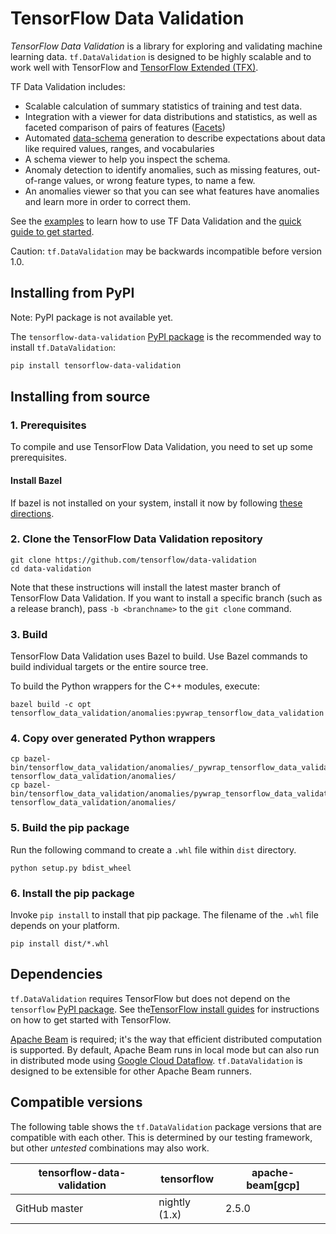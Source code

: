 # TensorFlow Data Validation

*TensorFlow Data Validation* is a library for exploring and validating
machine learning data. `tf.DataValidation` is designed to be highly scalable
and to work well with TensorFlow and [TensorFlow Extended (TFX)](https://www.tensorflow.org/tfx).

TF Data Validation includes:

*    Scalable calculation of summary statistics of training and test data.
*    Integration with a viewer for data distributions and statistics, as well
     as faceted comparison of pairs of features ([Facets](https://github.com/PAIR-code/facets))
*    Automated [data-schema](https://github.com/tensorflow/metadata/blob/master/tensorflow_metadata/proto/v0/schema.proto)
     generation to describe expectations about data
     like required values, ranges, and vocabularies
*    A schema viewer to help you inspect the schema.
*    Anomaly detection to identify anomalies, such as missing features,
     out-of-range values, or wrong feature types, to name a few.
*    An anomalies viewer so that you can see what features have anomalies and
     learn more in order to correct them.

See the [examples](https://github.com/tensorflow/data-validation/tree/master/examples)
to learn how to use TF Data Validation and the [quick guide to get started](https://github.com/tensorflow/data-validation/tree/master/g3doc/get_started.md).

Caution: `tf.DataValidation` may be backwards incompatible before version 1.0.

## Installing from PyPI

Note: PyPI package is not available yet.

The `tensorflow-data-validation`
[PyPI package](https://pypi.org/project/tensorflow-data-validation/) is the
recommended way to install `tf.DataValidation`:

```bash
pip install tensorflow-data-validation
```

## Installing from source

### 1. Prerequisites

To compile and use TensorFlow Data Validation, you need to set up some prerequisites.

#### Install Bazel

If bazel is not installed on your system, install it now by following [these
directions](https://bazel.build/versions/master/docs/install.html).

### 2. Clone the TensorFlow Data Validation repository

```shell
git clone https://github.com/tensorflow/data-validation
cd data-validation
```

Note that these instructions will install the latest master branch of TensorFlow
Data Validation. If you want to install a specific branch (such as a release branch),
pass `-b <branchname>` to the `git clone` command.

### 3. Build

TensorFlow Data Validation uses Bazel to build. Use Bazel commands to build individual
targets or the entire source tree.

To build the Python wrappers for the C++ modules, execute:

```shell
bazel build -c opt tensorflow_data_validation/anomalies:pywrap_tensorflow_data_validation
```

### 4. Copy over generated Python wrappers

```shell
cp bazel-bin/tensorflow_data_validation/anomalies/_pywrap_tensorflow_data_validation.so tensorflow_data_validation/anomalies/
cp bazel-bin/tensorflow_data_validation/anomalies/pywrap_tensorflow_data_validation.py tensorflow_data_validation/anomalies/
```

### 5. Build the pip package

Run the following command to create a `.whl` file within `dist` directory.

```shell
python setup.py bdist_wheel
```

### 6. Install the pip package

Invoke `pip install` to install that pip package. The filename of the `.whl` file depends on your platform.

```shell
pip install dist/*.whl
```

## Dependencies

`tf.DataValidation` requires TensorFlow but does not depend on the `tensorflow`
[PyPI package](https://pypi.org/project/tensorflow/). See the[TensorFlow install guides](https://www.tensorflow.org/install/)
for instructions on how to get started with TensorFlow.

[Apache Beam](https://beam.apache.org/) is required; it's the way that efficient
distributed computation is supported. By default, Apache Beam runs in local
mode but can also run in distributed mode using
[Google Cloud Dataflow](https://cloud.google.com/dataflow/).
`tf.DataValidation` is designed to be extensible for other Apache Beam runners.

## Compatible versions

The following table shows the `tf.DataValidation` package versions that are
compatible with each other. This is determined by our testing framework, but
other *untested* combinations may also work.

|tensorflow-data-validation                                                            |tensorflow    |apache-beam[gcp]|
|--------------------------------------------------------------------------------------|--------------|----------------|
|GitHub master |nightly (1.x) |2.5.0           |
